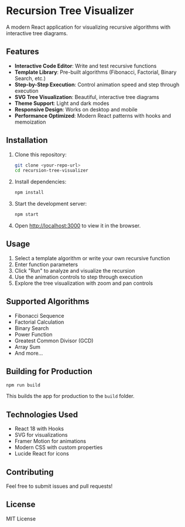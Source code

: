 # Recursion Tree Visualizer

A modern React application for visualizing recursive algorithms with interactive tree diagrams.

## Features

- **Interactive Code Editor**: Write and test recursive functions
- **Template Library**: Pre-built algorithms (Fibonacci, Factorial, Binary Search, etc.)
- **Step-by-Step Execution**: Control animation speed and step through execution
- **SVG Tree Visualization**: Beautiful, interactive tree diagrams
- **Theme Support**: Light and dark modes
- **Responsive Design**: Works on desktop and mobile
- **Performance Optimized**: Modern React patterns with hooks and memoization

## Installation

1. Clone this repository:
   ```bash
   git clone <your-repo-url>
   cd recursion-tree-visualizer
   ```

2. Install dependencies:
   ```bash
   npm install
   ```

3. Start the development server:
   ```bash
   npm start
   ```

4. Open [http://localhost:3000](http://localhost:3000) to view it in the browser.

## Usage

1. Select a template algorithm or write your own recursive function
2. Enter function parameters
3. Click "Run" to analyze and visualize the recursion
4. Use the animation controls to step through execution
5. Explore the tree visualization with zoom and pan controls

## Supported Algorithms

- Fibonacci Sequence
- Factorial Calculation  
- Binary Search
- Power Function
- Greatest Common Divisor (GCD)
- Array Sum
- And more...

## Building for Production

```bash
npm run build
```

This builds the app for production to the `build` folder.

## Technologies Used

- React 18 with Hooks
- SVG for visualizations
- Framer Motion for animations
- Modern CSS with custom properties
- Lucide React for icons

## Contributing

Feel free to submit issues and pull requests!

## License

MIT License